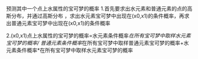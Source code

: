 预测其中一个点上水属性的宝可梦的概率
1.首先要求出水元素和普通元素的点的高斯分布，并通过高斯分布 
，求出水元素宝可梦中出现在(x0,x1)的条件概率，再求出普通元素宝可梦中出现在(x0,x1)的条件概率

2.(x0,x1)点上水属性的宝可梦的概率=水元素条件概率*在所有宝可梦中取样水元素宝可梦的概率/
普通元素条件概率*在所有宝可梦中取样普通元素宝可梦的概率+水元素条件概率*在所有宝可梦中取样水元素宝可梦的概率

